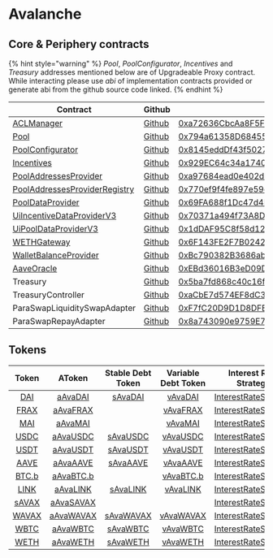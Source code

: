 # Avalanche

## Core & Periphery contracts

{% hint style="warning" %}
_Pool_, _PoolConfigurator_, _Incentives_ and _Treasury_ addresses mentioned below are of Upgradeable Proxy contract. While interacting please use _abi_ of implementation contracts provided or generate abi from the github source code linked.
{% endhint %}

| Contract                                                                                                       | Github                                                                                                                        | Address                                                                                                                    | ABI                                                                                                                             |
| -------------------------------------------------------------------------------------------------------------  | ----------------------------------------------------------------------------------------------------------------------------- | -------------------------------------------------------------------------------------------------------------------------- | ------------------------------------------------------------------------------------------------------------------------------- |
| [ACLManager](https://docs.aave.com/developers/core-contracts/aclmanager)                                       | [Github](https://github.com/aave/aave-v3-core/blob/master/contracts/protocol/configuration/ACLManager.sol)                    | [0xa72636CbcAa8F5FF95B2cc47F3CDEe83F3294a0B](https://snowtrace.io/address/0xa72636CbcAa8F5FF95B2cc47F3CDEe83F3294a0B#code) | [ABI](https://api.snowtrace.io/api?module=contract&action=getabi&address=0xa72636CbcAa8F5FF95B2cc47F3CDEe83F3294a0B&format=raw) |
| [Pool](https://docs.aave.com/developers/core-contracts/pool)                                                   | [Github](https://github.com/aave/aave-v3-core/blob/master/contracts/protocol/pool/Pool.sol)                                   | [0x794a61358D6845594F94dc1DB02A252b5b4814aD](https://snowtrace.io/address/0x794a61358D6845594F94dc1DB02A252b5b4814aD#code) | [ABI](https://api.snowtrace.io/api?module=contract&action=getabi&address=0xdf9e4abdbd94107932265319479643d3b05809dc&format=raw) |
| [PoolConfigurator](https://docs.aave.com/developers/core-contracts/poolconfigurator)                           | [Github](https://github.com/aave/aave-v3-core/blob/master/contracts/protocol/pool/PoolConfigurator.sol)                       | [0x8145eddDf43f50276641b55bd3AD95944510021E](https://snowtrace.io/address/0x8145eddDf43f50276641b55bd3AD95944510021E#code) | [ABI](https://api.snowtrace.io/api?module=contract&action=getabi&address=0xd6fa681e22306b0f4e605b979b7c9a1dfa865ade&format=raw) |
| [Incentives](https://docs.aave.com/developers/periphery-contracts/rewardscontroller)                           | [Github](https://github.com/aave/aave-v3-periphery/blob/master/contracts/rewards/RewardsController.sol)                       | [0x929EC64c34a17401F460460D4B9390518E5B473e](https://snowtrace.io/address/0x929EC64c34a17401F460460D4B9390518E5B473e#code) | [ABI](https://api.snowtrace.io/api?module=contract&action=getabi&address=0xaad324f7e4dd50c6b105820f8a877ee2dcbfa789&format=raw) |
| [PoolAddressesProvider](https://docs.aave.com/developers/core-contracts/pooladdressesprovider)                 | [Github](https://github.com/aave/aave-v3-core/blob/master/contracts/protocol/configuration/PoolAddressesProvider.sol)         | [0xa97684ead0e402dC232d5A977953DF7ECBaB3CDb](https://snowtrace.io/address/0xa97684ead0e402dC232d5A977953DF7ECBaB3CDb#code) | [ABI](https://api.snowtrace.io/api?module=contract&action=getabi&address=0xa97684ead0e402dC232d5A977953DF7ECBaB3CDb&format=raw) |
| [PoolAddressesProviderRegistry](https://docs.aave.com/developers/core-contracts/pooladdressesproviderregistry) | [Github](https://github.com/aave/aave-v3-core/blob/master/contracts/protocol/configuration/PoolAddressesProviderRegistry.sol) | [0x770ef9f4fe897e59daCc474EF11238303F9552b6](https://snowtrace.io/address/0x770ef9f4fe897e59daCc474EF11238303F9552b6#code) | [ABI](https://api.snowtrace.io/api?module=contract&action=getabi&address=0x770ef9f4fe897e59daCc474EF11238303F9552b6&format=raw) |
| [PoolDataProvider](https://docs.aave.com/developers/core-contracts/aaveprotocoldataprovider)                   | [Github](https://github.com/aave/aave-v3-core/blob/master/contracts/misc/AaveProtocolDataProvider.sol)                        | [0x69FA688f1Dc47d4B5d8029D5a35FB7a548310654](https://snowtrace.io/address/0x69fa688f1dc47d4b5d8029d5a35fb7a548310654#code) | [ABI](https://api.snowtrace.io/api?module=contract&action=getabi&address=0x69fa688f1dc47d4b5d8029d5a35fb7a548310654&format=raw) |
| [UiIncentiveDataProviderV3](https://docs.aave.com/developers/periphery-contracts/uiincentivedataproviderv3)    | [Github](https://github.com/aave/aave-v3-periphery/blob/master/contracts/misc/UiIncentiveDataProviderV3.sol)                  | [0x70371a494f73A8Df658C5cd29E2C1601787e1009](https://snowtrace.io/address/0x70371a494f73A8Df658C5cd29E2C1601787e1009#code) | [ABI](https://api.snowtrace.io/api?module=contract&action=getabi&address=0x70371a494f73A8Df658C5cd29E2C1601787e1009&format=raw) |
| [UiPoolDataProviderV3](https://docs.aave.com/developers/periphery-contracts/uipooldataproviderv3)              | [Github](https://github.com/aave/aave-v3-periphery/blob/master/contracts/misc/UiPoolDataProviderV3.sol)                       | [0x1dDAF95C8f58d1283E9aE5e3C964b575D7cF7aE3](https://snowtrace.io/address/0x1dDAF95C8f58d1283E9aE5e3C964b575D7cF7aE3#code) | [ABI](https://api.snowtrace.io/api?module=contract&action=getabi&address=0x1dDAF95C8f58d1283E9aE5e3C964b575D7cF7aE3&format=raw) |
| [WETHGateway](https://docs.aave.com/developers/periphery-contracts/wethgateway)                                | [Github](https://github.com/aave/aave-v3-periphery/blob/master/contracts/misc/WETHGateway.sol)                                | [0x6F143FE2F7B02424ad3CaD1593D6f36c0Aab69d7](https://snowtrace.io/address/0x6F143FE2F7B02424ad3CaD1593D6f36c0Aab69d7#code) | [ABI](https://api.snowtrace.io/api?module=contract&action=getabi&address=0x6F143FE2F7B02424ad3CaD1593D6f36c0Aab69d7&format=raw) |
| [WalletBalanceProvider](https://docs.aave.com/developers/periphery-contracts/walletbalanceprovider)            | [Github](https://github.com/aave/aave-v3-periphery/blob/master/contracts/misc/WalletBalanceProvider.sol)                      | [0xBc790382B3686abffE4be14A030A96aC6154023a](https://snowtrace.io/address/0xBc790382B3686abffE4be14A030A96aC6154023a#code) | [ABI](https://api.snowtrace.io/api?module=contract&action=getabi&address=0xBc790382B3686abffE4be14A030A96aC6154023a&format=raw) |
| [AaveOracle](https://docs.aave.com/developers/core-contracts/aaveoracle)                                       | [Github](https://github.com/aave/aave-v3-core/blob/master/contracts/misc/AaveOracle.sol)                                      | [0xEBd36016B3eD09D4693Ed4251c67Bd858c3c7C9C](https://snowtrace.io/address/0xEBd36016B3eD09D4693Ed4251c67Bd858c3c7C9C#code) | [ABI](https://api.snowtrace.io/api?module=contract&action=getabi&address=0xEBd36016B3eD09D4693Ed4251c67Bd858c3c7C9C&format=raw) |
| Treasury                                                                                                       | [Github](https://github.com/aave/aave-v3-periphery/blob/master/contracts/treasury/Collector.sol)                              | [0x5ba7fd868c40c16f7aDfAe6CF87121E13FC2F7a0](https://snowtrace.io/address/0x5ba7fd868c40c16f7aDfAe6CF87121E13FC2F7a0#code) | [ABI](https://api.snowtrace.io/api?module=contract&action=getabi&address=0xa6a7b56f27c9c943945e8a636c01e433240700d8&format=raw) |
| TreasuryController                                                                                             | [Github](https://github.com/aave/aave-v3-periphery/blob/master/contracts/treasury/CollectorController.sol)                    | [0xaCbE7d574EF8dC39435577eb638167Aca74F79f0](https://snowtrace.io/address/0xaCbE7d574EF8dC39435577eb638167Aca74F79f0#code) | [ABI](https://api.snowtrace.io/api?module=contract&action=getabi&address=0xaCbE7d574EF8dC39435577eb638167Aca74F79f0&format=raw) |
| ParaSwapLiquiditySwapAdapter                                                                                   | [Github](https://github.com/aave/aave-v3-periphery/blob/master/contracts/adapters/paraswap/ParaSwapLiquiditySwapAdapter.sol)  | [0xF7fC20D9D1D8DFE55F5F2c3180272a5747dD327F](https://snowtrace.io/address/0xF7fC20D9D1D8DFE55F5F2c3180272a5747dD327F#code) |                                                                                                                                 |
| ParaSwapRepayAdapter                                                                                           | [Github](https://github.com/aave/aave-v3-periphery/blob/master/contracts/adapters/paraswap/ParaSwapRepayAdapter.sol)          | [0x8a743090e9759E758d15a4CFd18408fb6332c625](https://snowtrace.io/address/0x8a743090e9759e758d15a4cfd18408fb6332c625#code) |                                                                                                                                 |

## Tokens

| Token                                                                            | AToken                                                                               | Stable Debt Token                                                                    | Variable Debt Token                                                                  | Interest Rate Strategy                                                                               |
| :------------------------------------------------------------------------------: | :----------------------------------------------------------------------------------: | :----------------------------------------------------------------------------------: | :----------------------------------------------------------------------------------: | :--------------------------------------------------------------------------------------------------: |
| [DAI](https://snowtrace.io/address/0xd586E7F844cEa2F87f50152665BCbc2C279D8d70)   | [aAvaDAI](https://snowtrace.io/address/0x82E64f49Ed5EC1bC6e43DAD4FC8Af9bb3A2312EE)   | [sAvaDAI](https://snowtrace.io/address/0xd94112B5B62d53C9402e7A60289c6810dEF1dC9B)   | [vAvaDAI](https://snowtrace.io/address/0x8619d80FB0141ba7F184CbF22fd724116D9f7ffC)   | [InterestRateStrategy](https://snowtrace.io/address/0x79a906e8c998d2fb5C5D66d23c4c5416Fe0168D6#code) |
| [FRAX](https://snowtrace.io/address/0xd24c2ad096400b6fbcd2ad8b24e7acbc21a1da64)  | [aAvaFRAX](https://snowtrace.io/address/0xc45A479877e1e9Dfe9FcD4056c699575a1045dAA)  |                                                                                      | [vAvaFRAX](https://snowtrace.io/address/0x34e2eD44EF7466D5f9E0b782B5c08b57475e7907)  | [InterestRateStrategy](https://snowtrace.io/address/0x79a906e8c998d2fb5C5D66d23c4c5416Fe0168D6#code) |
| [MAI](https://snowtrace.io/address/0x5c49b268c9841aff1cc3b0a418ff5c3442ee3f3b)   | [aAvaMAI](https://snowtrace.io/address/0x8Eb270e296023E9D92081fdF967dDd7878724424)   |                                                                                      | [vAvaMAI](https://snowtrace.io/address/0xCE186F6Cccb0c955445bb9d10C59caE488Fea559)   | [InterestRateStrategy](https://snowtrace.io/address/0x79a906e8c998d2fb5C5D66d23c4c5416Fe0168D6#code) | 
| [USDC](https://snowtrace.io/address/0xB97EF9Ef8734C71904D8002F8b6Bc66Dd9c48a6E)  | [aAvaUSDC](https://snowtrace.io/address/0x625E7708f30cA75bfd92586e17077590C60eb4cD)  | [sAvaUSDC](https://snowtrace.io/address/0x307ffe186F84a3bc2613D1eA417A5737D69A7007)  | [vAvaUSDC](https://snowtrace.io/address/0xFCCf3cAbbe80101232d343252614b6A3eE81C989)  | [InterestRateStrategy](https://snowtrace.io/address/0x79a906e8c998d2fb5C5D66d23c4c5416Fe0168D6#code) |
| [USDT](https://snowtrace.io/address/0x9702230A8Ea53601f5cD2dc00fDBc13d4dF4A8c7)  | [aAvaUSDT](https://snowtrace.io/address/0x6ab707Aca953eDAeFBc4fD23bA73294241490620)  | [sAvaUSDT](https://snowtrace.io/address/0x70eFfc565DB6EEf7B927610155602d31b670e802)  | [vAvaUSDT](https://snowtrace.io/address/0xfb00AC187a8Eb5AFAE4eACE434F493Eb62672df7)  | [InterestRateStrategy](https://snowtrace.io/address/0x79a906e8c998d2fb5C5D66d23c4c5416Fe0168D6#code) |
| [AAVE](https://snowtrace.io/address/0x63a72806098bd3d9520cc43356dd78afe5d386d9)  | [aAvaAAVE](https://snowtrace.io/address/0xf329e36C7bF6E5E86ce2150875a84Ce77f477375)  | [sAvaAAVE](https://snowtrace.io/address/0xfAeF6A702D15428E588d4C0614AEFb4348D83D48)  | [vAvaAAVE](https://snowtrace.io/address/0xE80761Ea617F66F96274eA5e8c37f03960ecC679)  | [InterestRateStrategy](https://snowtrace.io/address/0x79a906e8c998d2fb5C5D66d23c4c5416Fe0168D6#code) |
| [BTC.b](https://snowtrace.io/address/0x152b9d0fdc40c096757f570a51e494bd4b943e50) | [aAvaBTC.b](https://snowtrace.io/address/0x8ffDf2DE812095b1D19CB146E4c004587C0A0692) |                                                                                      | [vAvaBTC.b](https://snowtrace.io/address/0xA8669021776Bc142DfcA87c21b4A52595bCbB40a) | [InterestRateStrategy](https://snowtrace.io/address/0x79a906e8c998d2fb5C5D66d23c4c5416Fe0168D6#code) |
| [LINK](https://snowtrace.io/address/0x5947BB275c521040051D82396192181b413227A3)  | [aAvaLINK](https://snowtrace.io/address/0x191c10Aa4AF7C30e871E70C95dB0E4eb77237530)  | [sAvaLINK](https://snowtrace.io/address/0x89D976629b7055ff1ca02b927BA3e020F22A44e4)  | [vAvaLINK](https://snowtrace.io/address/0x953A573793604aF8d41F306FEb8274190dB4aE0e)  | [InterestRateStrategy](https://snowtrace.io/address/0x79a906e8c998d2fb5C5D66d23c4c5416Fe0168D6#code) |
| [sAVAX](https://snowtrace.io/address/0x2b2c81e08f1af8835a78bb2a90ae924ace0ea4be) | [aAvaSAVAX](https://snowtrace.io/address/0x513c7E3a9c69cA3e22550eF58AC1C0088e918FFf) |                                                                                      |                                                                                      | [InterestRateStrategy](https://snowtrace.io/address/0x79a906e8c998d2fb5C5D66d23c4c5416Fe0168D6#code) |
| [WAVAX](https://snowtrace.io/address/0xB31f66AA3C1e785363F0875A1B74E27b85FD66c7) | [aAvaWAVAX](https://snowtrace.io/address/0x6d80113e533a2C0fe82EaBD35f1875DcEA89Ea97) | [sAvaWAVAX](https://snowtrace.io/address/0xF15F26710c827DDe8ACBA678682F3Ce24f2Fb56E) | [vAvaWAVAX](https://snowtrace.io/address/0x4a1c3aD6Ed28a636ee1751C69071f6be75DEb8B8) | [InterestRateStrategy](https://snowtrace.io/address/0x79a906e8c998d2fb5C5D66d23c4c5416Fe0168D6#code) |
| [WBTC](https://snowtrace.io/address/0x50b7545627a5162F82A992c33b87aDc75187B218)  | [aAvaWBTC](https://snowtrace.io/address/0x078f358208685046a11C85e8ad32895DED33A249)  | [sAvaWBTC](https://snowtrace.io/address/0x633b207Dd676331c413D4C013a6294B0FE47cD0e)  | [vAvaWBTC](https://snowtrace.io/address/0x92b42c66840C7AD907b4BF74879FF3eF7c529473)  | [InterestRateStrategy](https://snowtrace.io/address/0x79a906e8c998d2fb5C5D66d23c4c5416Fe0168D6#code) |
| [WETH](https://snowtrace.io/address/0x49D5c2BdFfac6CE2BFdB6640F4F80f226bc10bAB)  | [aAvaWETH](https://snowtrace.io/address/0xe50fA9b3c56FfB159cB0FCA61F5c9D750e8128c8)  | [sAvaWETH](https://snowtrace.io/address/0xD8Ad37849950903571df17049516a5CD4cbE55F6)  | [vAvaWETH](https://snowtrace.io/address/0x0c84331e39d6658Cd6e6b9ba04736cC4c4734351)  | [InterestRateStrategy](https://snowtrace.io/address/0x79a906e8c998d2fb5C5D66d23c4c5416Fe0168D6#code) |
